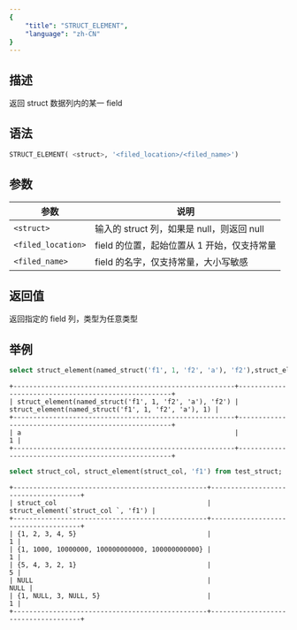 ```yaml
---
{
    "title": "STRUCT_ELEMENT",
    "language": "zh-CN"
}
---
```


## 描述

返回 struct 数据列内的某一 field

## 语法

```sql
STRUCT_ELEMENT( <struct>, '<filed_location>/<filed_name>')
```

## 参数

| 参数 | 说明                             |
| -- |--------------------------------|
| `<struct>` | 输入的 struct 列，如果是 null，则返回 null |
| `<filed_location>` | field 的位置，起始位置从 1 开始，仅支持常量     |
| `<filed_name>` | field 的名字，仅支持常量，大小写敏感          |

## 返回值

返回指定的 field 列，类型为任意类型

## 举例

```sql
select struct_element(named_struct('f1', 1, 'f2', 'a'), 'f2'),struct_element(named_struct('f1', 1, 'f2', 'a'), 1);
```

```text
+--------------------------------------------------------+-----------------------------------------------------+
| struct_element(named_struct('f1', 1, 'f2', 'a'), 'f2') | struct_element(named_struct('f1', 1, 'f2', 'a'), 1) |
+--------------------------------------------------------+-----------------------------------------------------+
| a                                                      |                                                   1 |
+--------------------------------------------------------+-----------------------------------------------------+
```

```sql
select struct_col, struct_element(struct_col, 'f1') from test_struct;
```

```text
+-------------------------------------------------+-------------------------------------+
| struct_col                                      | struct_element(`struct_col `, 'f1') |
+-------------------------------------------------+-------------------------------------+
| {1, 2, 3, 4, 5}                                 |                                   1 |
| {1, 1000, 10000000, 100000000000, 100000000000} |                                   1 |
| {5, 4, 3, 2, 1}                                 |                                   5 |
| NULL                                            |                                NULL |
| {1, NULL, 3, NULL, 5}                           |                                   1 |
+-------------------------------------------------+-------------------------------------+
```
